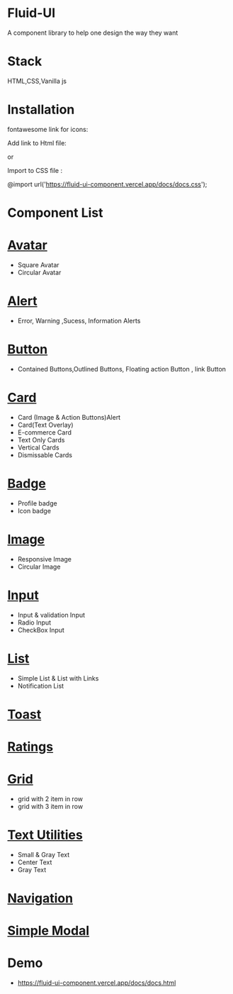 
# Fluid-UI

A component library to help one design the way they want

# Stack
HTML,CSS,Vanilla js

# Installation

fontawesome link for icons:
<link rel="stylesheet" href="https://cdnjs.cloudflare.com/ajax/libs/font-awesome/5.1.0/css/fontawesome.css" integrity="sha512-NQCKOSsUyZsvf5ItxWh1bR2vlY0cgw1Rx9tJRLJr31GT9oxCno9uwtiVmVFgN2BlHo1jmwjtH8ivIaob4YF+jw==" crossorigin="anonymous" referrerpolicy="no-referrer" />

 Add link to Html file:
<link rel="stylesheet" href="https://fluid-ui-component.vercel.app/docs/docs.css">
 
 or
 
 Import to CSS file :

@import url('https://fluid-ui-component.vercel.app/docs/docs.css');

# Component List
 # [Avatar](https://fluid-ui-component.vercel.app/docs/docs.html#avatar)
- Square Avatar
- Circular Avatar

# [Alert](https://fluid-ui-component.vercel.app/docs/docs.html#alert)
- Error, Warning ,Sucess, Information Alerts

# [Button](https://fluid-ui-component.vercel.app/docs/docs.html#btn)
- Contained Buttons,Outlined Buttons, Floating action Button , link Button

# [Card](https://fluid-ui-component.vercel.app/docs/docs.html#card)
- Card (Image & Action Buttons)Alert
- Card(Text Overlay)
- E-commerce Card
- Text Only Cards
- Vertical Cards
- Dismissable Cards
 
# [Badge](https://fluid-ui-component.vercel.app/docs/docs.html#badge)
- Profile badge 
- Icon badge
# [Image](https://fluid-ui-component.vercel.app/docs/docs.html#image)
- Responsive Image
- Circular Image
# [Input](https://fluid-ui-component.vercel.app/docs/docs.html#input)
- Input & validation Input
- Radio Input
- CheckBox Input
# [List](https://fluid-ui-component.vercel.app/docs/docs.html#list)
- Simple List & List with Links
- Notification List
# [Toast](https://fluid-ui-component.vercel.app/docs/docs.html#toast)
# [Ratings](https://fluid-ui-component.vercel.app/docs/docs.html#rating)
# [Grid](https://fluid-ui-component.vercel.app/docs/docs.html#grid)
- grid with 2 item in row
- grid with 3 item in row
# [Text Utilities](https://fluid-ui-component.vercel.app/docs/docs.html#textutilities)
- Small & Gray Text
- Center Text
- Gray Text
# [Navigation](https://fluid-ui-component.vercel.app/docs/docs.html#navigation)
# [Simple Modal](https://fluid-ui-component.vercel.app/docs/docs.html#modal)
# Demo
- https://fluid-ui-component.vercel.app/docs/docs.html
